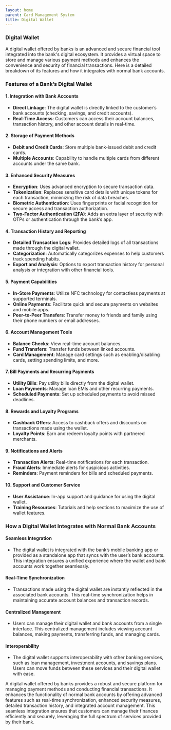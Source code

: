 ```yaml
---
layout: home
parent: Card Management System
title: Digital Wallet
---
```



### Digital Wallet

A digital wallet offered by banks is an advanced and secure financial tool integrated into the bank's digital ecosystem. It provides a virtual space to store and manage various payment methods and enhances the convenience and security of financial transactions. Here is a detailed breakdown of its features and how it integrates with normal bank accounts.

### Features of a Bank’s Digital Wallet

#### 1. **Integration with Bank Accounts**
   - **Direct Linkage**: The digital wallet is directly linked to the customer’s bank accounts (checking, savings, and credit accounts).
   - **Real-Time Access**: Customers can access their account balances, transaction history, and other account details in real-time.

#### 2. **Storage of Payment Methods**
   - **Debit and Credit Cards**: Store multiple bank-issued debit and credit cards.
   - **Multiple Accounts**: Capability to handle multiple cards from different accounts under the same bank.

#### 3. **Enhanced Security Measures**
   - **Encryption**: Uses advanced encryption to secure transaction data.
   - **Tokenization**: Replaces sensitive card details with unique tokens for each transaction, minimizing the risk of data breaches.
   - **Biometric Authentication**: Uses fingerprints or facial recognition for secure access and transaction authorization.
   - **Two-Factor Authentication (2FA)**: Adds an extra layer of security with OTPs or authentication through the bank’s app.

#### 4. **Transaction History and Reporting**
   - **Detailed Transaction Logs**: Provides detailed logs of all transactions made through the digital wallet.
   - **Categorization**: Automatically categorizes expenses to help customers track spending habits.
   - **Export and Analysis**: Options to export transaction history for personal analysis or integration with other financial tools.

#### 5. **Payment Capabilities**
   - **In-Store Payments**: Utilize NFC technology for contactless payments at supported terminals.
   - **Online Payments**: Facilitate quick and secure payments on websites and mobile apps.
   - **Peer-to-Peer Transfers**: Transfer money to friends and family using their phone numbers or email addresses.

#### 6. **Account Management Tools**
   - **Balance Checks**: View real-time account balances.
   - **Fund Transfers**: Transfer funds between linked accounts.
   - **Card Management**: Manage card settings such as enabling/disabling cards, setting spending limits, and more.

#### 7. **Bill Payments and Recurring Payments**
   - **Utility Bills**: Pay utility bills directly from the digital wallet.
   - **Loan Payments**: Manage loan EMIs and other recurring payments.
   - **Scheduled Payments**: Set up scheduled payments to avoid missed deadlines.

#### 8. **Rewards and Loyalty Programs**
   - **Cashback Offers**: Access to cashback offers and discounts on transactions made using the wallet.
   - **Loyalty Points**: Earn and redeem loyalty points with partnered merchants.

#### 9. **Notifications and Alerts**
   - **Transaction Alerts**: Real-time notifications for each transaction.
   - **Fraud Alerts**: Immediate alerts for suspicious activities.
   - **Reminders**: Payment reminders for bills and scheduled payments.

#### 10. **Support and Customer Service**
   - **User Assistance**: In-app support and guidance for using the digital wallet.
   - **Training Resources**: Tutorials and help sections to maximize the use of wallet features.

### How a Digital Wallet Integrates with Normal Bank Accounts

#### **Seamless Integration**
   - The digital wallet is integrated with the bank’s mobile banking app or provided as a standalone app that syncs with the user’s bank accounts. This integration ensures a unified experience where the wallet and bank accounts work together seamlessly.

#### **Real-Time Synchronization**
   - Transactions made using the digital wallet are instantly reflected in the associated bank accounts. This real-time synchronization helps in maintaining accurate account balances and transaction records.

#### **Centralized Management**
   - Users can manage their digital wallet and bank accounts from a single interface. This centralized management includes viewing account balances, making payments, transferring funds, and managing cards.

#### **Interoperability**
   - The digital wallet supports interoperability with other banking services, such as loan management, investment accounts, and savings plans. Users can move funds between these services and their digital wallet with ease.


A digital wallet offered by banks provides a robust and secure platform for managing payment methods and conducting financial transactions. It enhances the functionality of normal bank accounts by offering advanced features such as real-time synchronization, enhanced security measures, detailed transaction history, and integrated account management. This seamless integration ensures that customers can manage their finances efficiently and securely, leveraging the full spectrum of services provided by their bank.